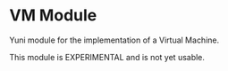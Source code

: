 
VM Module
=========

Yuni module for the implementation of a Virtual Machine.

This module is EXPERIMENTAL and is not yet usable.

